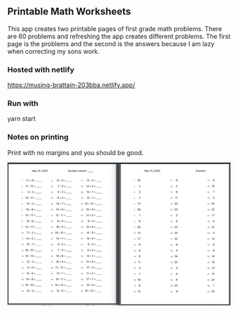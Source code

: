 ## Printable Math Worksheets

This app creates two printable pages of first grade math problems. There are 60 problems and refreshing the app creates different problems. The first page is the problems and the second is the answers because I am lazy when correcting my sons work.

### Hosted with netlify
https://musing-brattain-203bba.netlify.app/

### Run with
yarn start

### Notes on printing
Print with no margins and you should be good.

<p align="center">
<img src="worksheets-prev.png" alt="two math worksheets" />
</p>
